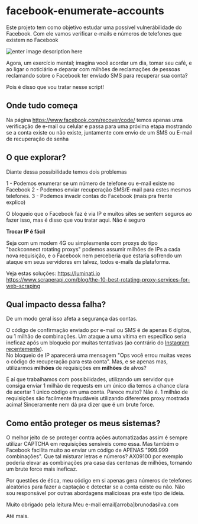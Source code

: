 
# facebook-enumerate-accounts
  
Este projeto tem como objetivo estudar uma possível vulnerábilidade do Facebook. Com ele vamos verificar e-mails e números de telefones que existem no Facebook  
  
![enter image description here](https://i.imgur.com/CtOnY4y.png)
  
Agora, um exercício mental; imagina você acordar um dia, tomar seu café, e ao ligar o noticiário e deparar com milhões de reclamações de pessoas reclamando sobre o Facebook ter enviado SMS para recuperar sua conta?  
  
Pois é disso que vou tratar nesse script!  
  
## Onde tudo começa
Na página https://www.facebook.com/recover/code/ temos apenas uma verificação de e-mail ou celular e passa para uma próxima etapa mostrando se a conta existe ou não existe, juntamente com envio de um SMS ou E-mail de recuperação de senha
  
## O que explorar?
  
Diante dessa possibilidade temos dois problemas
  
1 - Podemos enumerar se um número de telefone ou e-mail existe no Facebook
2 - Podemos enviar recuperação SMS/E-mail para estes mesmos telefones.
3 - Podemos invadir contas do Facebook (mais pra frente explico)
  
O bloqueio que o Facebook faz é via IP e muitos sites se sentem 
seguros ao fazer isso, mas é disso que vou tratar aqui. Não é seguro
  
**Trocar IP é fácil**
  
Seja com um modem 4G ou simplesmente com proxys do tipo "backconnect rotating proxys" podemos assumir milhões de IPs a cada nova requisição, e o Facebook nem perceberia que estaria sofrendo um ataque em seus servidores em talvez, todos e-mails da plataforma. 
  
Veja estas soluções:
https://luminati.io
https://www.scraperapi.com/blog/the-10-best-rotating-proxy-services-for-web-scraping
  
## Qual impacto dessa falha?
  
De um modo geral isso afeta a segurança das contas.  
  
O código de confirmação enviado por e-mail ou SMS é de apenas 6 dígitos, ou 1 milhão de combinações. Um ataque a uma vítima em específico seria ineficaz após um bloqueio por muitas tentativas (ao contrário do [Instagram recentemente](https://www.forbes.com/sites/leemathews/2019/07/15/hacker-discovers-a-simple-way-to-hijack-any-instagram-account/)). 
<br>
No bloqueio de IP aparecerá uma mensagem "Ops você errou muitas vezes o código de recuperação para esta conta". Mas, e se apenas mas, utilizarmos **milhões** de requisições em **milhões** de alvos?  
  
É aí que trabalhamos com possibilidades, utilizando um servidor que consiga enviar 1 milhão de requests em um único dia temos a chance clara de acertar 1 único código em uma conta. Parece muito? Não é. 1 milhão de requisições são facilmente fraudáveis utilizando diferentes proxy mostrada acima! Sinceramente nem dá pra dizer que é um brute force.  
  
  
## Como então proteger os meus sistemas?  
  
O melhor jeito de se proteger contra ações automatizadas assim é sempre utilizar CAPTCHA em requisições sensíveis como essa. Mas também o Facebook facilita muito ao enviar um código de APENAS "999.999 combinações". Que tal misturar letras e números?  AX09100 por exemplo poderia elevar as combinações pra casa das centenas de milhões, tornando um brute force mais ineficaz.  
  
    
Por questões de ética, meu código em si apenas gera números de telefones aleatórios para fazer a captação e detectar se a conta existe ou não. Não sou responsável por outras abordagens maliciosas pra este tipo de ideia.  
  
    
      
Muito obrigado pela leitura
Meu e-mail email[arroba]brunodasilva.com
  
  
Até mais.

